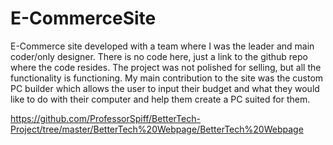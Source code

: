 # E-CommerceSite
E-Commerce site developed with a team where I was the leader and main coder/only designer.
There is no code here, just a link to the github repo where the code resides. The project was not polished for selling, but all the functionality is functioning. My main contribution to the site was the custom PC builder which allows the user to input their budget and what they would like to do with their computer and help them create a PC suited for them.

https://github.com/ProfessorSpiff/BetterTech-Project/tree/master/BetterTech%20Webpage/BetterTech%20Webpage
